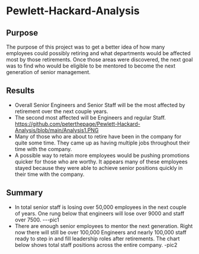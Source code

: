 # Pewlett-Hackard-Analysis
## Purpose
The purpose of this project was to get a better idea of how many employees could possibly retiring and what departments would be affected most by those retirements.
Once those areas were discovered, the next goal was to find who would be eligible to be mentored to become the next generation of senior management.
## Results
  * Overall Senior Engineers and Senior Staff will be the most affected by retirement over the next couple years.
  * The second most affected will be Engineers and regular Staff. https://github.com/peterthepage/Pewlett-Hackard-Analysis/blob/main/Analysis1.PNG
  * Many of those who are about to retire have been in the company for quite some time. They came up as having multiple jobs throughout their time with the company.
  * A possible way to retain more employees would be pushing promotions quicker for those who are worthy. It appears many of these employees stayed because they were able to achieve senior positions quickly in their time with the company.
## Summary
  * In total senior staff is losing over 50,000 employees in the next couple of years. One rung below that engineers will lose over 9000 and staff over 7500. ---pic1
  * There are enough senior employees to mentor the next generation. Right now there will still be over 100,000 Engineers and nearly 100,000 staff ready to step in and fill leadership roles after retirements. The chart below shows total staff positions across the entire company. -pic2
